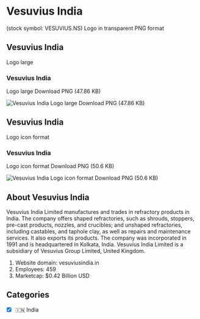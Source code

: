 # Vesuvius India
 (stock symbol: VESUVIUS.NS) Logo in transparent PNG format

## Vesuvius India
 Logo large

### Vesuvius India
 Logo large Download PNG (47.86 KB)

![Vesuvius India
 Logo large Download PNG (47.86 KB)](/img/orig/VESUVIUS.NS_BIG-6f079742.png)

## Vesuvius India
 Logo icon format

### Vesuvius India
 Logo icon format Download PNG (50.6 KB)

![Vesuvius India
 Logo icon format Download PNG (50.6 KB)](/img/orig/VESUVIUS.NS-b51ee9db.png)

## About Vesuvius India


Vesuvius India Limited manufactures and trades in refractory products in India. The company offers shaped refractories, such as shrouds, stoppers, pre-cast products, nozzles, and crucibles; and unshaped refractories, including castables, and taphole clay, as well as repairs and maintenance services. It also exports its products. The company was incorporated in 1991 and is headquartered in Kolkata, India. Vesuvius India Limited is a subsidiary of Vesuvius Group Limited, United Kingdom.

1. Website domain: vesuviusindia.in
2. Employees: 459
3. Marketcap: $0.42 Billion USD


## Categories
- [x] 🇮🇳 India
